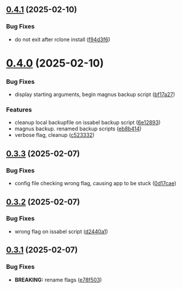 ## [0.4.1](https://github.com/phonevox/pbackup/compare/v0.4.0...v0.4.1) (2025-02-10)


### Bug Fixes

* do not exit after rclone install ([f94d3f6](https://github.com/phonevox/pbackup/commit/f94d3f664a8ee7a0bf0a68faa856768ef0314adc))



# [0.4.0](https://github.com/phonevox/pbackup/compare/v0.3.3...v0.4.0) (2025-02-10)


### Bug Fixes

* display starting arguments, begin magnus backup script ([bf17a27](https://github.com/phonevox/pbackup/commit/bf17a274fd90dd324a1ba77036bad92ba1fa0f19))


### Features

* cleanup local backupfile on issabel backup script ([6e12893](https://github.com/phonevox/pbackup/commit/6e12893094f224ddf3d27b313b69b864e2d413cc))
* magnus backup. renamed backup scripts ([eb8b414](https://github.com/phonevox/pbackup/commit/eb8b414d43f816266cf95f9eb5a7251c6eb79979))
* verbose flag, cleanup ([c523332](https://github.com/phonevox/pbackup/commit/c5233327fe4044fb47a4625fc49a3b8a2d48bdbf))



## [0.3.3](https://github.com/phonevox/pbackup/compare/v0.3.2...v0.3.3) (2025-02-07)


### Bug Fixes

* config file checking wrong flag, causing app to be stuck ([0d17cae](https://github.com/phonevox/pbackup/commit/0d17cae66f578161ab642519cac944cc24c44fab))



## [0.3.2](https://github.com/phonevox/pbackup/compare/v0.3.1...v0.3.2) (2025-02-07)


### Bug Fixes

* wrong flag on issabel script ([d2440a1](https://github.com/phonevox/pbackup/commit/d2440a187564a7af289739decc17f41812726776))



## [0.3.1](https://github.com/phonevox/pbackup/compare/v0.3.0...v0.3.1) (2025-02-07)


### Bug Fixes

* **BREAKING:** rename flags ([e78f503](https://github.com/phonevox/pbackup/commit/e78f5034583a70e5d04e8257275cc7ce36ba0bbf))



